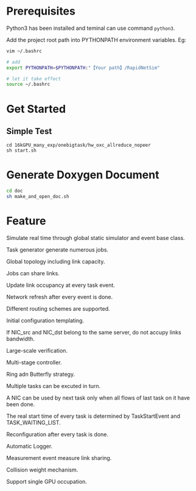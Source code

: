 

# Prerequisites
Python3 has been installed and teminal can use command `python3`.

Add the project root path into PYTHONPATH environment variables. Eg:
```bash
vim ~/.bashrc

# add
export PYTHONPATH=$PYTHONPATH:"【Your path】/RapidNetSim"

# let it take effect
source ~/.bashrc
```


# Get Started

## Simple Test
```
cd 16kGPU_many_exp/onebigtask/hw_oxc_allreduce_nopeer
sh start.sh
```

# Generate Doxygen Document
```sh
cd doc
sh make_and_open_doc.sh
```

# Feature
Simulate real time through global static simulator and event base class.

Task generator generate numerous jobs.

Global topology including link capacity.

Jobs can share links.

Update link occupancy at every task event.

Network refresh after every event is done.

Different routing schemes are supported.

Initial configuration templating.

If NIC_src and NIC_dst belong to the same server, do not accupy links bandwidth.

Large-scale verification.

Multi-stage controller.

Ring adn Butterfly strategy.

Multiple tasks can be excuted in turn.

A NIC can be used by next task only when all flows of last task on it have been done.

The real start time of every task is determined by TaskStartEvent and TASK_WAITING_LIST.

Reconfiguration after every task is done.

Automatic Logger.

Measurement event measure link sharing.

Collision weight mechanism.

Support single GPU occupation.
